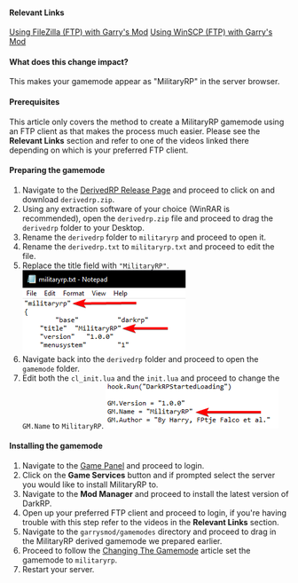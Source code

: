 #### Relevant Links
[Using FileZilla (FTP) with Garry's Mod](https://www.youtube.com/watch?v=fwg3Dbty-dw)
[Using WinSCP (FTP) with Garry's Mod](https://www.youtube.com/watch?v=QyBCXAaQG0Q)


#### What does this change impact?
This makes your gamemode appear as "MilitaryRP" in the server browser.

#### Prerequisites
This article only covers the method to create a MilitaryRP gamemode using an FTP client as that makes the process much easier. Please see the **Relevant Links** section and refer to one of the videos linked there depending on which is your preferred FTP client.

#### Preparing the gamemode
1. Navigate to the [DerivedRP Release Page](https://github.com/FPtje/DarkRP/releases) and proceed to click on and download ``derivedrp.zip``.
2. Using any extraction software of your choice (WinRAR is recommended), open the ``derivedrp.zip`` file and proceed to drag the ``derivedrp`` folder to your Desktop.
3. Rename the ``derivedrp`` folder to ``militaryrp`` and proceed to open it.
4. Rename the ``derivedrp.txt`` to ``militaryrp.txt`` and proceed to edit the file. 
5. Replace the title field with ``"MilitaryRP"``.  
![](https://raw.githubusercontent.com/HexaneNetworks/help-assets/master/assets/png/militaryrp-txt.png)  
6. Navigate back into the ``derivedrp`` folder and proceed to open the ``gamemode`` folder.
7. Edit both the ``cl_init.lua`` and the ``init.lua`` and proceed to change the ``GM.Name`` to ``MilitaryRP``.
![](https://raw.githubusercontent.com/HexaneNetworks/help-assets/master/assets/png/init-lua.png)


#### Installing the gamemode
1. Navigate to the [Game Panel](https://hexane.gg) and proceed to login.
2. Click on the **Game Services** button and if prompted select the server you would like to install MilitaryRP to.
3. Navigate to the **Mod Manager** and proceed to install the latest version of DarkRP.
4. Open up your preferred FTP client and proceed to login, if you're having trouble with this step refer to the videos in the **Relevant Links** section.
5. Navigate to the `garrysmod/gamemodes` directory and proceed to drag in the MilitaryRP derived gamemode we prepared earlier.
6. Proceed to follow the [Changing The Gamemode](https://help.hexanenetworks.com/garrys-mod/server-configuration/changing-the-gamemode) article set the gamemode to ``militaryrp``.
7. Restart your server.
